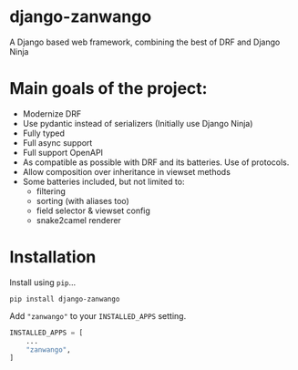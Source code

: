 # django-zanwango
A Django based web framework, combining the best of DRF and Django Ninja

# Main goals of the project:

- Modernize DRF
- Use pydantic instead of serializers (Initially use Django Ninja)
- Fully typed
- Full async support
- Full support OpenAPI
- As compatible as possible with DRF and its batteries. Use of protocols.
- Allow composition over inheritance in viewset methods
- Some batteries included, but not limited to:
  - filtering
  - sorting (with aliases too)
  - field selector & viewset config
  - snake2camel renderer

# Installation

Install using `pip`...

    pip install django-zanwango

Add `"zanwango"` to your `INSTALLED_APPS` setting.
```python
INSTALLED_APPS = [
    ...
    "zanwango",
]
```
